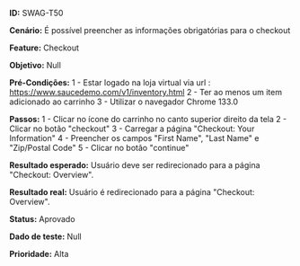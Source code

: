 **ID:** SWAG-T50

**Cenário:** É possível preencher as informações obrigatórias para o checkout

**Feature:** Checkout

**Objetivo:** Null

**Pré-Condições:**
1 - Estar logado na loja virtual via url : https://www.saucedemo.com/v1/inventory.html
2 - Ter ao menos um item adicionado ao carrinho
3 - Utilizar o navegador Chrome 133.0

**Passos:**
1 - Clicar no ícone do carrinho no canto superior direito da tela
2 - Clicar no botão "checkout"
3 - Carregar a página "Checkout: Your Information"
4 - Preencher os campos "First Name", "Last Name" e "Zip/Postal Code"
5 - Clicar no botão "continue"

**Resultado esperado:** Usuário deve ser redirecionado para a página "Checkout: Overview".

**Resultado real:** Usuário é redirecionado para a página "Checkout: Overview".

**Status:** Aprovado

**Dado de teste:** Null

**Prioridade:** Alta

